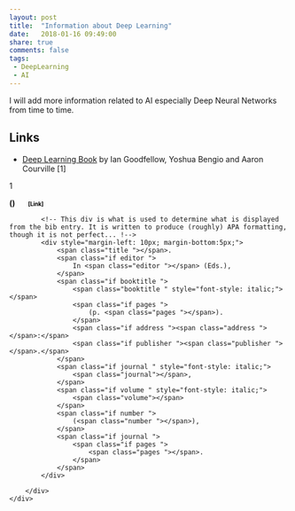 ```yaml
---
layout: post
title:  "Information about Deep Learning"
date:   2018-01-16 09:49:00
share: true
comments: false
tags:
 - DeepLearning
 - AI
---
```


I will add more information related to AI especially Deep Neural Networks from time to time.

## Links

* [Deep Learning Book](http://www.deeplearningbook.org/ "Deep Learning Book") by Ian Goodfellow, Yoshua Bengio and Aaron Courville [1]


<textarea id="bibtex_input" style="display:none;">
@book{Goodfellow-et-al-2016,
    title={Deep Learning},
    author={Ian Goodfellow and Yoshua Bengio and Aaron Courville},
    publisher={MIT Press},
    note={\url{http://www.deeplearningbook.org}},
    year={2016}
}
</textarea>

1 <div id="bibtex_display"></div>
<div class="bibtex_template">
	<div class ="well">
		<div class ="container">
			<div class="if author" style="font-weight: bold;">
				<span class="author"></span>
				<span class="if year"> (<span class="year"></span>) </span>
				<span class="if url" style="margin-left: 20px">
					<a class="url " style="color:black; font-size:10px">[Link]</a>
				</span>
			</div>

			<!-- This div is what is used to determine what is displayed from the bib entry. It is written to produce (roughly) APA formatting, though it is not perfect... !-->
			<div style="margin-left: 10px; margin-bottom:5px;">
				<span class="title "></span>.
				<span class="if editor ">
					In <span class="editor "></span> (Eds.),
				</span>
				<span class="if booktitle ">
					<span class="booktitle " style="font-style: italic;"></span>
					<span class="if pages ">
						(p. <span class="pages "></span>).
					</span>
					<span class="if address "><span class="address "></span>:</span>
					<span class="if publisher "><span class="publisher "></span>.</span>
				</span>
				<span class="if journal " style="font-style: italic;">
					<span class="journal"></span>,
				</span>
				<span class="if volume " style="font-style: italic;">
					<span class="volume"></span>
				</span>
				<span class="if number ">
					(<span class="number "></span>),
				</span>
				<span class="if journal ">
					<span class="if pages ">
						<span class="pages "></span>.
					</span>
				</span>
			</div>

		</div>
	</div>
</div>
